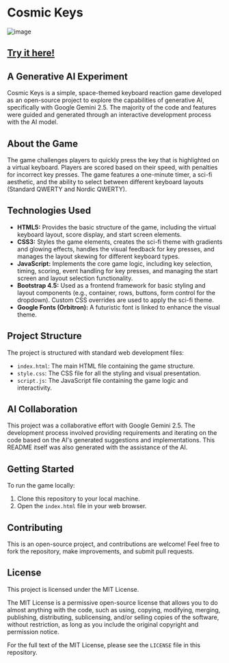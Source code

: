 # Cosmic Keys

![image](https://github.com/user-attachments/assets/07d8ff5a-2074-4d92-a267-61324d1559a9)

## [Try it here!](https://joachimholseterbouvet.github.io/Cosmic-Keys/)


## A Generative AI Experiment

Cosmic Keys is a simple, space-themed keyboard reaction game developed as an open-source project to explore the capabilities of generative AI, specifically with Google Gemini 2.5. The majority of the code and features were guided and generated through an interactive development process with the AI model.

## About the Game

The game challenges players to quickly press the key that is highlighted on a virtual keyboard. Players are scored based on their speed, with penalties for incorrect key presses. The game features a one-minute timer, a sci-fi aesthetic, and the ability to select between different keyboard layouts (Standard QWERTY and Nordic QWERTY).

## Technologies Used

* **HTML5:** Provides the basic structure of the game, including the virtual keyboard layout, score display, and start screen elements.
* **CSS3:** Styles the game elements, creates the sci-fi theme with gradients and glowing effects, handles the visual feedback for key presses, and manages the layout skewing for different keyboard types.
* **JavaScript:** Implements the core game logic, including key selection, timing, scoring, event handling for key presses, and managing the start screen and layout selection functionality.
* **Bootstrap 4.5:** Used as a frontend framework for basic styling and layout components (e.g., container, rows, buttons, form control for the dropdown). Custom CSS overrides are used to apply the sci-fi theme.
* **Google Fonts (Orbitron):** A futuristic font is linked to enhance the visual theme.

## Project Structure

The project is structured with standard web development files:

* `index.html`: The main HTML file containing the game structure.
* `style.css`: The CSS file for all the styling and visual presentation.
* `script.js`: The JavaScript file containing the game logic and interactivity.

## AI Collaboration

This project was a collaborative effort with Google Gemini 2.5. The development process involved providing requirements and iterating on the code based on the AI's generated suggestions and implementations. This README itself was also generated with the assistance of the AI.

## Getting Started

To run the game locally:

1.  Clone this repository to your local machine.
2.  Open the `index.html` file in your web browser.

## Contributing

This is an open-source project, and contributions are welcome! Feel free to fork the repository, make improvements, and submit pull requests.

## License

This project is licensed under the MIT License.

The MIT License is a permissive open-source license that allows you to do almost anything with the code, such as using, copying, modifying, merging, publishing, distributing, sublicensing, and/or selling copies of the software, without restriction, as long as you include the original copyright and permission notice.

For the full text of the MIT License, please see the `LICENSE` file in this repository.
